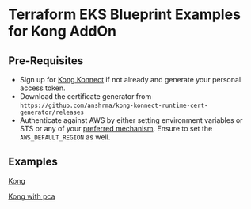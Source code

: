 # Terraform EKS Blueprint Examples for Kong AddOn 

## Pre-Requisites

* Sign up for [Kong Konnect](https://cloud.konghq.com/register) if not already and generate your personal access token. 
* Download the certificate generator from `https://github.com/anshrma/kong-konnect-runtime-cert-generator/releases`
* Authenticate against AWS by either setting environment variables or STS or any of your [preferred mechanism](https://docs.aws.amazon.com/cli/latest/userguide/cli-chap-configure.html). Ensure to set the `AWS_DEFAULT_REGION` as well.

## Examples

[Kong](./examples/kong)

[Kong with pca](./examples/kong-with-pca)
